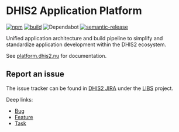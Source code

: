 # DHIS2 Application Platform

[![npm](https://img.shields.io/npm/v/@dhis2/cli-app-scripts.svg)](https://www.npmjs.com/package/@dhis2/cli-app-scripts)
[![build](https://img.shields.io/travis/dhis2/app-platform.svg?branch=master)](https://travis-ci.com/dhis2/app-platform)
![Dependabot](https://badgen.net/dependabot/dhis2/app-platform/?icon=dependabot)
[![semantic-release](https://img.shields.io/badge/%20%20%F0%9F%93%A6%F0%9F%9A%80-semantic--release-e10079.svg)](https://github.com/semantic-release/semantic-release)

Unified application architecture and build pipeline to simplify and standardize application development within the DHIS2 ecosystem.

See [platform.dhis2.nu](https://platform.dhis2.nu) for documentation.

## Report an issue

The issue tracker can be found in [DHIS2 JIRA](https://jira.dhis2.org)
under the [LIBS](https://jira.dhis2.org/projects/LIBS) project.

Deep links:

-   [Bug](https://jira.dhis2.org/secure/CreateIssueDetails!init.jspa?pid=10700&issuetype=10006&components=11025)
-   [Feature](https://jira.dhis2.org/secure/CreateIssueDetails!init.jspa?pid=10700&issuetype=10300&components=11025)
-   [Task](https://jira.dhis2.org/secure/CreateIssueDetails!init.jspa?pid=10700&issuetype=10003&components=11025)

